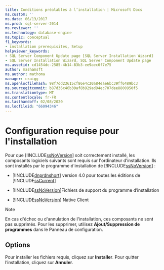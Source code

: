```yaml
---
title: Conditions préalables à l’installation | Microsoft Docs
ms.custom: ''
ms.date: 06/13/2017
ms.prod: sql-server-2014
ms.reviewer: ''
ms.technology: database-engine
ms.topic: conceptual
f1_keywords:
- installation prerequisites, Setup
helpviewer_keywords:
- SQL Server Component Update page [SQL Server Installation Wizard]
- SQL Server Installation Wizard, SQL Server Component Update page
ms.assetid: cd1454dc-2585-4b14-83b3-ee9aec6f7e75
author: mashamsft
ms.author: mathoma
manager: craigg
ms.openlocfilehash: 98f7dd23615cf86e4c20a84eae6bc39ff6489bc3
ms.sourcegitcommit: b87d36c46b39af8b929ad94ec707dee8800950f5
ms.translationtype: MT
ms.contentlocale: fr-FR
ms.lasthandoff: 02/08/2020
ms.locfileid: "66094346"
---
```

# <a name="installation-prerequisites"></a>Configuration requise pour l'installation
  Pour que [!INCLUDE[ssNoVersion](../../includes/ssnoversion-md.md)] soit correctement installé, les composants logiciels suivants sont requis sur l'ordinateur d'installation. Ils sont installés par le programme d'installation de [!INCLUDE[ssNoVersion](../../includes/ssnoversion-md.md)] :  
  
-   
  [!INCLUDE[dnprdnshort](../../includes/dnprdnshort-md.md)] version 4.0 pour toutes les éditions de [!INCLUDE[ssCurrent](../../includes/sscurrent-md.md)]  
  
-   [!INCLUDE[ssNoVersion](../../includes/ssnoversion-md.md)]Fichiers de support du programme d’installation  
  
-   [!INCLUDE[ssNoVersion](../../includes/ssnoversion-md.md)] Native Client  
  
> [!NOTE]  
>  En cas d'échec ou d'annulation de l'installation, ces composants ne sont pas supprimés. Pour les supprimer, utilisez **Ajout/Suppression de programmes** dans le Panneau de configuration.  
  
## <a name="options"></a>Options  
 Pour installer les fichiers requis, cliquez sur **Installer**. Pour quitter l’installation, cliquez sur **Annuler**.  
  
  
